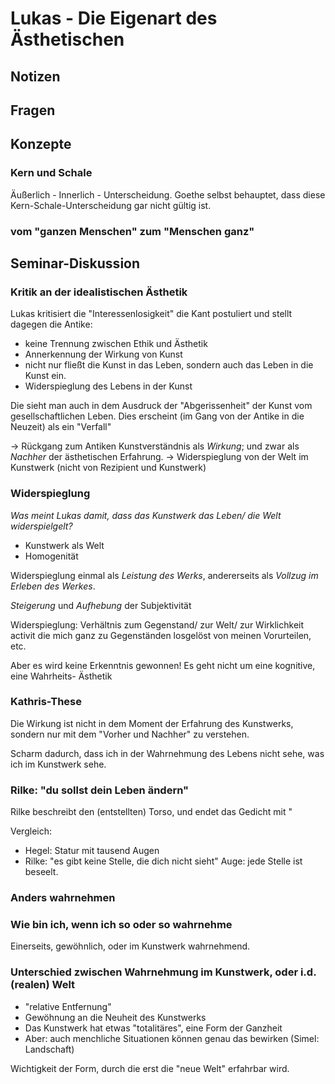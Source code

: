 # Lukas - Die Eigenart des Ästhetischen 

## Notizen 

## Fragen

## Konzepte

### Kern und Schale 
Äußerlich - Innerlich - Unterscheidung.
Goethe selbst behauptet, dass diese Kern-Schale-Unterscheidung gar nicht gültig ist. 


### vom "ganzen Menschen" zum "Menschen ganz" 

## Seminar-Diskussion

### Kritik an der idealistischen Ästhetik
Lukas kritisiert die "Interessenlosigkeit" die Kant postuliert und stellt dagegen die
Antike:
- keine Trennung zwischen Ethik und Ästhetik
- Annerkennung der Wirkung von Kunst
- nicht nur fließt die Kunst in das Leben, sondern auch das Leben in die Kunst ein.
- Widerspieglung des Lebens in der Kunst

Die sieht man auch in dem Ausdruck der "Abgerissenheit" der Kunst vom gesellschaftlichen
Leben. Dies erscheint (im Gang von der Antike in die Neuzeit) als ein "Verfall"

→ Rückgang zum Antiken Kunstverständnis als _Wirkung_; und zwar als _Nachher_ der
ästhetischen Erfahrung. 
→ Widerspieglung von der Welt im Kunstwerk (nicht von Rezipient und Kunstwerk)

### Widerspieglung
_Was meint Lukas damit, dass das Kunstwerk das Leben/ die Welt widerspielgelt?_
- Kunstwerk als Welt
- Homogenität 

Widerspieglung einmal als _Leistung des Werks_, andererseits als _Vollzug im Erleben
des Werkes_.

_Steigerung_ und _Aufhebung_ der Subjektivität

Widerspieglung: Verhältnis zum Gegenstand/ zur Welt/ zur Wirklichkeit activit die mich ganz zu Gegenständen losgelöst von meinen Vorurteilen, etc. 

Aber es wird keine Erkenntnis gewonnen! Es geht nicht um eine kognitive, eine Wahrheits-
Ästhetik

### Kathris-These
Die Wirkung ist nicht in dem Moment der Erfahrung des Kunstwerks, sondern nur mit dem
"Vorher und Nachher" zu verstehen.

Scharm dadurch, dass ich in der Wahrnehmung des Lebens nicht sehe, was ich im Kunstwerk
sehe.

### Rilke: "du sollst dein Leben ändern"
Rilke beschreibt den (entstellten) Torso, und endet das Gedicht mit "

Vergleich:
- Hegel: Statur mit tausend Augen
- Rilke: "es gibt keine Stelle, die dich nicht sieht" 
Auge: jede Stelle ist beseelt. 

### Anders wahrnehmen

### Wie bin ich, wenn ich so oder so wahrnehme
Einerseits, gewöhnlich, oder im Kunstwerk wahrnehmend.

### Unterschied zwischen Wahrnehmung im Kunstwerk, oder i.d. (realen) Welt
- "relative Entfernung"
- Gewöhnung an die Neuheit des Kunstwerks
- Das Kunstwerk hat etwas "totalitäres", eine Form der Ganzheit
- Aber: auch menchliche Situationen können genau das bewirken (Simel: Landschaft)

Wichtigkeit der Form, durch die erst die "neue Welt" erfahrbar wird. 
